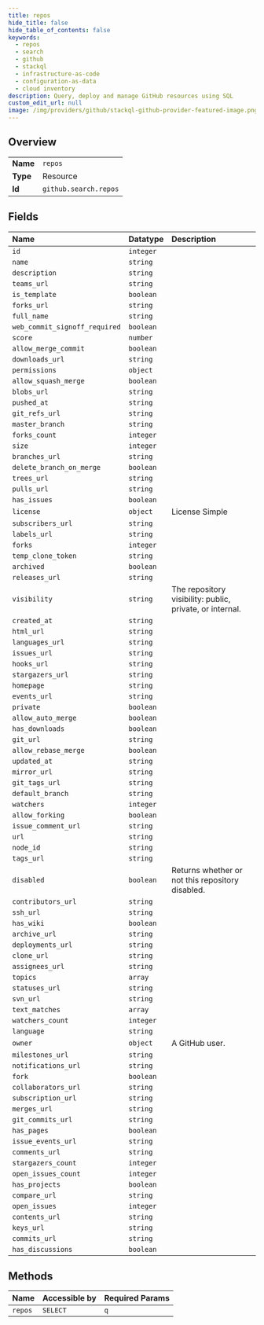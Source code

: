 ```yaml
---
title: repos
hide_title: false
hide_table_of_contents: false
keywords:
  - repos
  - search
  - github    
  - stackql
  - infrastructure-as-code
  - configuration-as-data
  - cloud inventory
description: Query, deploy and manage GitHub resources using SQL
custom_edit_url: null
image: /img/providers/github/stackql-github-provider-featured-image.png
---
```

  
    

## Overview
<table><tbody>
<tr><td><b>Name</b></td><td><code>repos</code></td></tr>
<tr><td><b>Type</b></td><td>Resource</td></tr>
<tr><td><b>Id</b></td><td><code>github.search.repos</code></td></tr>
</tbody></table>

## Fields
| Name | Datatype | Description |
|:-----|:---------|:------------|
| `id` | `integer` |  |
| `name` | `string` |  |
| `description` | `string` |  |
| `teams_url` | `string` |  |
| `is_template` | `boolean` |  |
| `forks_url` | `string` |  |
| `full_name` | `string` |  |
| `web_commit_signoff_required` | `boolean` |  |
| `score` | `number` |  |
| `allow_merge_commit` | `boolean` |  |
| `downloads_url` | `string` |  |
| `permissions` | `object` |  |
| `allow_squash_merge` | `boolean` |  |
| `blobs_url` | `string` |  |
| `pushed_at` | `string` |  |
| `git_refs_url` | `string` |  |
| `master_branch` | `string` |  |
| `forks_count` | `integer` |  |
| `size` | `integer` |  |
| `branches_url` | `string` |  |
| `delete_branch_on_merge` | `boolean` |  |
| `trees_url` | `string` |  |
| `pulls_url` | `string` |  |
| `has_issues` | `boolean` |  |
| `license` | `object` | License Simple |
| `subscribers_url` | `string` |  |
| `labels_url` | `string` |  |
| `forks` | `integer` |  |
| `temp_clone_token` | `string` |  |
| `archived` | `boolean` |  |
| `releases_url` | `string` |  |
| `visibility` | `string` | The repository visibility: public, private, or internal. |
| `created_at` | `string` |  |
| `html_url` | `string` |  |
| `languages_url` | `string` |  |
| `issues_url` | `string` |  |
| `hooks_url` | `string` |  |
| `stargazers_url` | `string` |  |
| `homepage` | `string` |  |
| `events_url` | `string` |  |
| `private` | `boolean` |  |
| `allow_auto_merge` | `boolean` |  |
| `has_downloads` | `boolean` |  |
| `git_url` | `string` |  |
| `allow_rebase_merge` | `boolean` |  |
| `updated_at` | `string` |  |
| `mirror_url` | `string` |  |
| `git_tags_url` | `string` |  |
| `default_branch` | `string` |  |
| `watchers` | `integer` |  |
| `allow_forking` | `boolean` |  |
| `issue_comment_url` | `string` |  |
| `url` | `string` |  |
| `node_id` | `string` |  |
| `tags_url` | `string` |  |
| `disabled` | `boolean` | Returns whether or not this repository disabled. |
| `contributors_url` | `string` |  |
| `ssh_url` | `string` |  |
| `has_wiki` | `boolean` |  |
| `archive_url` | `string` |  |
| `deployments_url` | `string` |  |
| `clone_url` | `string` |  |
| `assignees_url` | `string` |  |
| `topics` | `array` |  |
| `statuses_url` | `string` |  |
| `svn_url` | `string` |  |
| `text_matches` | `array` |  |
| `watchers_count` | `integer` |  |
| `language` | `string` |  |
| `owner` | `object` | A GitHub user. |
| `milestones_url` | `string` |  |
| `notifications_url` | `string` |  |
| `fork` | `boolean` |  |
| `collaborators_url` | `string` |  |
| `subscription_url` | `string` |  |
| `merges_url` | `string` |  |
| `git_commits_url` | `string` |  |
| `has_pages` | `boolean` |  |
| `issue_events_url` | `string` |  |
| `comments_url` | `string` |  |
| `stargazers_count` | `integer` |  |
| `open_issues_count` | `integer` |  |
| `has_projects` | `boolean` |  |
| `compare_url` | `string` |  |
| `open_issues` | `integer` |  |
| `contents_url` | `string` |  |
| `keys_url` | `string` |  |
| `commits_url` | `string` |  |
| `has_discussions` | `boolean` |  |
## Methods
| Name | Accessible by | Required Params |
|:-----|:--------------|:----------------|
| `repos` | `SELECT` | `q` |
